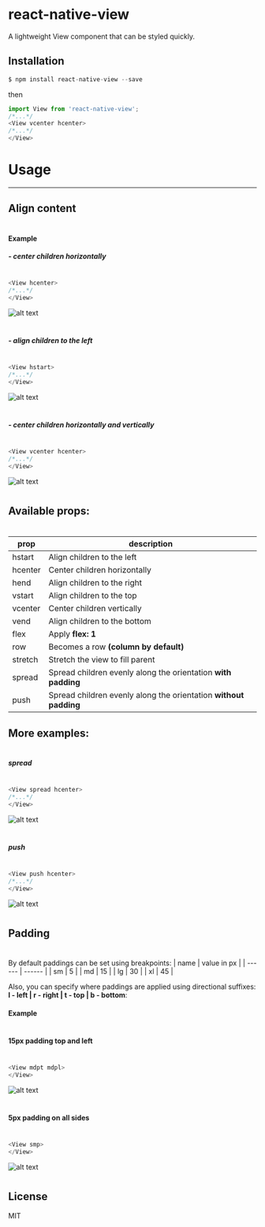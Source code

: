 # react-native-view
A lightweight View component that can be styled quickly.

Installation
---
```javascript
$ npm install react-native-view --save
```
then
```javascript
import View from 'react-native-view';
/*...*/
<View vcenter hcenter>
/*...*/
</View>
```
# Usage
_____
## Align content
#

#### Example

##### - center children horizontally
#
```javascript
<View hcenter>
/*...*/
</View>
```
![alt text](https://github.com/i6mi6/react-native-view/blob/master/docs/hcenter.png?raw=true "hcenter")
#
#
##### - align children to the left
#
```javascript
<View hstart>
/*...*/
</View>
```
![alt text](https://github.com/i6mi6/react-native-view/blob/master/docs/hstart.png?raw=true "hstart")
#
#
##### - center children horizontally and vertically
#
```javascript
<View vcenter hcenter>
/*...*/
</View>
```
![alt text](https://github.com/i6mi6/react-native-view/blob/master/docs/hcenter%20vcenter.png?raw=true "vcenter hcenter")
#
## Available props:
#
| prop | description |
| ------ | ------ |
| hstart | Align children to the left |
| hcenter | Center children horizontally |
| hend | Align children to the right |
| vstart | Align children to the top |
| vcenter | Center children vertically |
| vend | Align children to the bottom |
| flex | Apply **flex: 1** |
| row | Becomes a row **(column by default)** |
| stretch | Stretch the view to fill parent |
| spread | Spread children evenly along the orientation **with padding** |
| push | Spread children evenly along the orientation **without padding** |

## More examples:
#
#
##### spread
#
```javascript
<View spread hcenter>
/*...*/
</View>
```
![alt text](https://github.com/i6mi6/react-native-view/blob/master/docs/spread.png?raw=true "push")
#
#
##### push
#
```javascript
<View push hcenter>
/*...*/
</View>
```
![alt text](https://github.com/i6mi6/react-native-view/blob/master/docs/push.png?raw=true "spread")
#
#
## Padding
#

By default paddings can be set using breakpoints:
| name | value in px |
| ------ | ------ |
| sm | 5 |
| md | 15 |
| lg | 30 |
| xl | 45 |

Also, you can specify where paddings are applied using directional suffixes: **l - left | r - right | t - top | b - bottom**:

#### Example

#####
#
#### 15px padding top and left
#
```javascript
<View mdpt mdpl>
</View>
```
![alt text](https://github.com/i6mi6/react-native-view/blob/master/docs/mdpt_mdpl.png?raw=true "mdpt mdpl")
#
#
#### 5px padding on all sides
#
```javascript
<View smp>
</View>
```
![alt text](https://github.com/i6mi6/react-native-view/blob/master/docs/smp.png?raw=true "smp")
#
#

License
----

MIT
